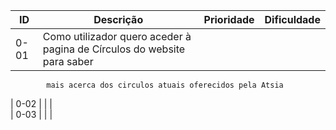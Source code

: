 |   ID   |                                        Descrição                                            |   Prioridade   | Dificuldade |
|---	|----                                                                                         |---	        |---	
|  0-01  |  Como utilizador quero aceder à pagina de Círculos do website para saber 
            mais acerca dos circulos atuais oferecidos pela Atsia   	                                	             	
|  0-02	 |   	    	                                                                               |   	           |   	
|  0-03  |   	    	                                                                               |   	           |   	
